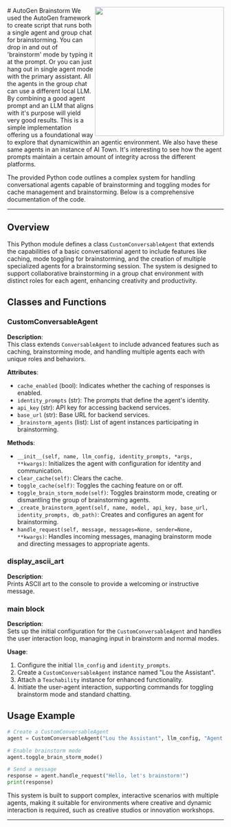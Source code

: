 <img src="https://2acrestudios.com/wp-content/uploads/2024/05/autogen-brainstorm.png" align="right" style="width: 300px;" /># AutoGen Brainstorm
We used the AutoGen framework to create script that runs both a single agent and group chat for brainstorming. You can drop in and out of 'brainstorm' mode by typing it at the prompt. Or you can just hang out in single agent mode with the primary assistant. All the agents in the group chat can use a different local LLM. By combining a good agent prompt and an LLM that aligns with it's purpose will yield very good results. This is a simple implementation offering us a foundational way to explore that dynamicwithin an agentic environment. We also have these same agents in an instance of AI Town. It's interesting to see how the agent prompts maintain a certain amount of integrity across the different platforms.

The provided Python code outlines a complex system for handling conversational agents capable of brainstorming and toggling modes for cache management and brainstorming. Below is a comprehensive documentation of the code.

---

## Overview

This Python module defines a class `CustomConversableAgent` that extends the capabilities of a basic conversational agent to include features like caching, mode toggling for brainstorming, and the creation of multiple specialized agents for a brainstorming session. The system is designed to support collaborative brainstorming in a group chat environment with distinct roles for each agent, enhancing creativity and productivity.

## Classes and Functions

### CustomConversableAgent

**Description**:  
This class extends `ConversableAgent` to include advanced features such as caching, brainstorming mode, and handling multiple agents each with unique roles and behaviors.

**Attributes**:
- `cache_enabled` (bool): Indicates whether the caching of responses is enabled.
- `identity_prompts` (str): The prompts that define the agent's identity.
- `api_key` (str): API key for accessing backend services.
- `base_url` (str): Base URL for backend services.
- `_brainstorm_agents` (list): List of agent instances participating in brainstorming.

**Methods**:
- `__init__(self, name, llm_config, identity_prompts, *args, **kwargs)`: Initializes the agent with configuration for identity and communication.
- `clear_cache(self)`: Clears the cache.
- `toggle_cache(self)`: Toggles the caching feature on or off.
- `toggle_brain_storm_mode(self)`: Toggles brainstorm mode, creating or dismantling the group of brainstorming agents.
- `_create_brainstorm_agent(self, name, model, api_key, base_url, identity_prompts, db_path)`: Creates and configures an agent for brainstorming.
- `handle_request(self, message, messages=None, sender=None, **kwargs)`: Handles incoming messages, managing brainstorm mode and directing messages to appropriate agents.

### display_ascii_art

**Description**:  
Prints ASCII art to the console to provide a welcoming or instructive message.

### main block

**Description**:  
Sets up the initial configuration for the `CustomConversableAgent` and handles the user interaction loop, managing input in brainstorm and normal modes.

**Usage**:
1. Configure the initial `llm_config` and `identity_prompts`.
2. Create a `CustomConversableAgent` instance named "Lou the Assistant".
3. Attach a `Teachability` instance for enhanced functionality.
4. Initiate the user-agent interaction, supporting commands for toggling brainstorm mode and standard chatting.

## Usage Example

```python
# Create a CustomConversableAgent
agent = CustomConversableAgent("Lou the Assistant", llm_config, "Agent identity prompts")

# Enable brainstorm mode
agent.toggle_brain_storm_mode()

# Send a message
response = agent.handle_request("Hello, let's brainstorm!")
print(response)
```

This system is built to support complex, interactive scenarios with multiple agents, making it suitable for environments where creative and dynamic interaction is required, such as creative studios or innovation workshops.

---
